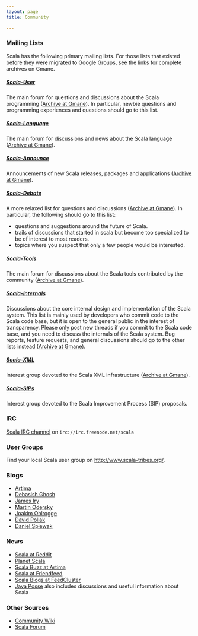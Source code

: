 ```yaml
---
layout: page
title: Community

---
```


### Mailing Lists

Scala has the following primary mailing lists. For those lists that existed before they were migrated to Google Groups, see the links for complete archives on Gmane.

##### [Scala-User](http://groups.google.com/group/scala-user)

The main forum for questions and discussions about the Scala programming ([Archive at Gmane](http://dir.gmane.org/gmane.comp.lang.scala.user)). In particular, newbie questions and programming experiences and questions should go to this list. 

##### [Scala-Language](http://groups.google.com/group/scala-language)

The main forum for discussions and news about the Scala language ([Archive at Gmane](http://dir.gmane.org/gmane.comp.lang.scala)).

##### [Scala-Announce](http://groups.google.com/group/scala-announce)

Announcements of new Scala releases, packages and applications ([Archive at Gmane](http://dir.gmane.org/gmane.comp.lang.scala.announce)).

##### [Scala-Debate](http://groups.google.com/group/scala-debate)

A more relaxed list for questions and discussions ([Archive at Gmane](http://dir.gmane.org/gmane.comp.lang.scala.debate)). In particular, the following should go to this list:

* questions and suggestions around the future of Scala.
* trails of discussions that started in scala but become too specialized to be of interest to most readers.
* topics where you suspect that only a few people would be interested. 

##### [Scala-Tools](http://groups.google.com/group/scala-tools)

The main forum for discussions about the Scala tools contributed by the community ([Archive at Gmane](http://dir.gmane.org/gmane.comp.lang.scala.tools)).

##### [Scala-Internals](http://groups.google.com/group/scala-internals)

Discussions about the core internal design and implementation of the Scala system. This list is mainly used by developers who commit code to the Scala code base, but it is open to the general public in the interest of transparency. Please only post new threads if you commit to the Scala code base, and you need to discuss the internals of the Scala system. Bug reports, feature requests, and general discussions should go to the other lists instead ([Archive at Gmane](http://dir.gmane.org/gmane.comp.lang.scala.internals)).

##### [Scala-XML](http://groups.google.com/group/scala-xml)

Interest group devoted to the Scala XML infrastructure ([Archive at Gmane](http://dir.gmane.org/gmane.comp.lang.scala.xml)).

##### [Scala-SIPs](http://groups.google.com/group/scala-sips)

Interest group devoted to the Scala Improvement Process (SIP) proposals. 

### IRC

[Scala IRC channel](http://webchat.freenode.net/?randomnick=1&channels=scala&prompt=1) on `irc://irc.freenode.net/scala`

### User Groups

Find your local Scala user group on <http://www.scala-tribes.org/>.


### Blogs

* [Artima](http://www.artima.com/index.jsp)
* [Debasish Ghosh](http://debasishg.blogspot.com/)
* [James Iry](http://james-iry.blogspot.com/)
* [Martin Odersky](http://www.artima.com/weblogs/index.jsp?blogger=modersky)
* [Joakim Ohlrogge](http://johlrogge.wordpress.com/)
* [David Pollak](http://blog.lostlake.org/)
* [Daniel Spiewak](http://www.codecommit.com/blog/)


### News

* [Scala at Reddit](http://www.reddit.com/r/scala/)
* [Planet Scala](http://www.planetscala.com/)
* [Scala Buzz at Artima](http://www.artima.com/forums/forum.jsp?forum=283)
* [Scala at Friendfeed](http://friendfeed.com/scala-programming)
* [Scala Blogs at FeedCluster](http://scala-blogs.feedcluster.com/)
* [Java Posse](http://javaposse.com/) also includes discussions and useful information about Scala

### Other Sources

* [Community Wiki](https://wiki.scala-lang.org/display/SW/Welcome+to+the+Scala+Wiki%21)
* [Scala Forum](http://scala-forum.org/)
